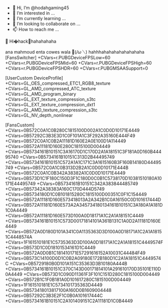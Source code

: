 - 👋 Hi, I’m @hodahgaming45
- 👀 I’m interested in ...
- 🌱 I’m currently learning ...
- 💞️ I’m looking to collaborate on ...
- 📫 How to reach me ...

<!---
hodahgaming45/hodahgaming45 is a ✨ special ✨ repository because its `README.md` (this file) appears on your GitHub profile.
You can click the Preview link to take a look at your changes.
---> 👋 Hi�hack👀hahahahaha
ana mahmoud enta cowes wala 
🥵(*/ω＼*) hahhhahahahahahahahaha
[FansSwitcher]
+CVars=r.PUBGDeviceFPSLow=60
+CVars=r.PUBGDeviceFPSMid=60
+CVars=r.PUBGDeviceFPSHigh=60
+CVars=r.PUBGDeviceFPSHDR=60
+CVars=r.PUBGMSAASupport=0

[UserCustom DeviceProfile]
+CVars=GL_OES_compressed_ETC1_RGB8_texture
+CVars=GL_AMD_compressed_ATC_texture
+CVars=GL_AMD_program_binary
+CVars=GL_EXT_texture_compression_s3tc
+CVars=GL_EXT_texture_compression_dxt1
+CVars=GL_AMD_texture_compression_s3tc
+CVars=GL_NV_depth_nonlinear

[FansCustom]
+CVars=0B572C0A1C0B280C1815100D002A1C0D0D10171E4449
+CVars=0B57292C3B3E3D1C0F101A1C3F292A35160E444F49
+CVars=0B572C0A1C0B2A11181D160E2A0E100D1A114449
+CVars=0B572A11181D160E280C1815100D004449
+CVars=0B5734161B10151C3A16170D1C170D2A1A18151C3F181A0D160B44495740
+CVars=0B5734161B10151C313D2B44495749
+CVars=0B5734161B10151C572A1A1C171C3A1615160B3F160B14180D44495749
+CVars=0B572C0A1C0B313D2B2A1C0D0D10171E444B
+CVars=0B572C0A1C0B342A38382A1C0D0D10171E4449
+CVars=0B573D1C1F180C150D3F1C180D0C0B1C5738170D10381510180A10171E44495749
+CVars=0B5734161B10151C342A383844485749
+CVars=0B57342A38383A160C170D444D5749
+CVars=0B5734180D1C0B101815280C1815100D00351C0F1C154449
+CVars=0B572A11181D160E573418013A2A342B1C0A16150C0D101617444D
+CVars=0B572A11181D160E573A2A345734180134161B10151C3A180A1A181D1C0A4449
+CVars=0B572A11181D160E573D100A0D18171A1C2A1A18151C4449
+CVars=0B5734161B10151C573D00171814101A361B131C1A0D2A11181D160E4449
+CVars=0B572A0D180D101A341C0A1135363D3D100A0D18171A1C2A1A18151C4448574A
+CVars=1F161510181E1C5735363D3D100A0D18171A1C2A1A18151C4449574F
+CVars=0B573D1C0D18101534161D1C4449
+CVars=0B572A0D0B1C181410171E57291616152A10031C44484F49
+CVars=0B573C14100D0D1C0B2A09180E172B180D1C2A1A18151C4449574C
+CVars=0B5729180B0D101A151C35363D3B10180A444B
+CVars=0B5734161B10151C370C143D00171814101A291610170D35101E110D0A4449
+CVars=0B573D1C090D11361F3F101C151D280C1815100D004449
+CVars=0B572B1C1F0B181A0D101617280C1815100D004449
+CVars=1F161510181E1C5734101735363D4449
+CVars=0B573418013817100A160D0B1609004448
+CVars=0B57292C3B3E2F1C0B0A101617444C
+CVars=0B5734161B10151C2A101409151C2A11181D1C0B4449


